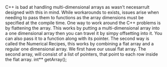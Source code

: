 C++ is bad at handling multi-dimensional arrays as wasn't necesarrult designed with this in mind. While workarounds to exists, issues arise when needing to pass them to functions as the array dimensions must be specified at the compile time.
One way to work around the C++ problems is by flattening the array. This works by putting a multi-dimensional array into a one dimensional array then you can travel it by simpy offsetting into it. You can also pass it to a function along with its pointer. The second way is called the Numerical Recipes, this works by combining a flat array and a regular one dimensional array. We first have our usual flat array. The second array, will consist of a list of pointers, that point to each row inside the flat array.
int** getArray();
